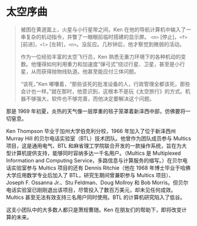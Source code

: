 # 太空序曲

>被困在黄道面上，火星与小行星带之间，Ken 在他的导航计算机中输入了一串复杂的机动指令，并瞥了一眼眼前临时搭建的显示屏。 `<n>` \[停止]，`<f>` \[前进]，`<l>` \[左转]，`<n>`。没反应。几秒钟后，他才察觉到微弱的活动。
>
>作为一位经验丰富的太空飞行员，Ken 熟悉无重力环境下的各种机动的变数。他懂得如何利用重力和加速度“弹弓式”绕过行星、卫星，甚至是小行星，从而获得抛物线轨道。他甚至能应付三体问题。
>
>“该死，”Ken 嘟囔着，“那些该死的批准设备的人，行政管理全都该死，那些会计也一样。”就在那时，他意识到，这根本不是玩《太空旅行》的方式。机器不够强大，软件也不够完善，而他决定要解决这个问题。

那是 1969 年初夏，炎热的天气像一层厚重的毯子笼罩着新泽西中部，仿佛要将一切窒息。

Ken Thompson 毕业于加州大学伯克利分校，1966 年加入了位于新泽西州 Murray Hill 的贝尔电话实验室（BTL）技术团队。他曾作为团队成员参与 Multics 项目，这是通用电气、BTL 和麻省理工学院联合开发的一款操作系统，旨在为大型计算机提供支持，能够同时容纳多达一千名用户。（Multics 是 Multiplexed Information and Computing Service，多路信息与计算服务的缩写。）在贝尔电话实验室参与 Multics 项目的还有 Dennis Ritchie（他在 1968 年博士毕业于哈佛大学应用数学专业后加入了 BTL，研究生期间曾兼职参与 Multics 项目）、Joseph F. Ossanna Jr.、Stu Feldman、Doug Mollroy 和 Bob Morris。但贝尔电话实验室已刚刚退出该项目，尽管投入了数百万美元，却未见任何成效。Multics 甚至无法有效支持三名用户同时使用。BTL 的计算机研究陷入了低谷。

这支小团队中的大多数人都只是萧规曹随。Ken 在朋友们的帮助下，即将改变计算的未来。
